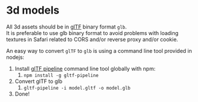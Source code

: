 # 3d models

All 3d assets should be in [glTF](https://www.khronos.org/gltf/) binary format `glb`.  
It is preferable to use glb binary format to avoid problems with loading textures in Safari related to CORS and/or reverse proxy and/or cookie. 

An easy way to convert `glTF` to `glb` is using a command line tool provided in nodejs:
1. Install [glTF pipeline](https://github.com/AnalyticalGraphicsInc/gltf-pipeline) command line tool globally with npm:  
   1. `npm install -g gltf-pipeline`
1. Convert glTF to glb  
   1. `gltf-pipeline -i model.gltf -o model.glb`
1. Done!